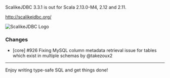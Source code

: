 ScalikeJDBC 3.3.1 is out for Scala 2.13.0-M4, 2.12 and 2.11.

http://scalikejdbc.org/

![ScalikeJDBC Logo](http://scalikejdbc.org/images/logo.png)

### Changes

- [core] #926 Fixing MySQL column metadata retrieval issue for tables which exist in multiple schemas by @takezoux2

---

Enjoy writing type-safe SQL and get things done!

